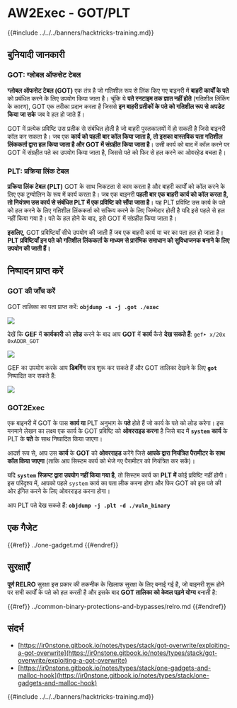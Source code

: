 # AW2Exec - GOT/PLT

{{#include ../../../banners/hacktricks-training.md}}

## **बुनियादी जानकारी**

### **GOT: ग्लोबल ऑफसेट टेबल**

**ग्लोबल ऑफसेट टेबल (GOT)** एक तंत्र है जो गतिशील रूप से लिंक किए गए बाइनरी में **बाहरी कार्यों के पते** को प्रबंधित करने के लिए उपयोग किया जाता है। चूंकि ये **पते रनटाइम तक ज्ञात नहीं होते** (गतिशील लिंकिंग के कारण), GOT एक तरीका प्रदान करता है जिससे **इन बाहरी प्रतीकों के पते को गतिशील रूप से अपडेट किया जा सके** जब वे हल हो जाते हैं।

GOT में प्रत्येक प्रविष्टि उस प्रतीक से संबंधित होती है जो बाहरी पुस्तकालयों में हो सकती है जिसे बाइनरी कॉल कर सकता है। जब एक **कार्य को पहली बार कॉल किया जाता है, तो इसका वास्तविक पता गतिशील लिंककर्ता द्वारा हल किया जाता है और GOT में संग्रहीत किया जाता है**। उसी कार्य को बाद में कॉल करने पर GOT में संग्रहीत पते का उपयोग किया जाता है, जिससे पते को फिर से हल करने का ओवरहेड बचता है।

### **PLT: प्रक्रिया लिंक टेबल**

**प्रक्रिया लिंक टेबल (PLT)** GOT के साथ निकटता से काम करता है और बाहरी कार्यों को कॉल करने के लिए एक ट्रम्पोलिन के रूप में कार्य करता है। जब एक बाइनरी **पहली बार एक बाहरी कार्य को कॉल करता है, तो नियंत्रण उस कार्य से संबंधित PLT में एक प्रविष्टि को सौंपा जाता है**। यह PLT प्रविष्टि उस कार्य के पते को हल करने के लिए गतिशील लिंककर्ता को सक्रिय करने के लिए जिम्मेदार होती है यदि इसे पहले से हल नहीं किया गया है। पते के हल होने के बाद, इसे GOT में संग्रहीत किया जाता है।

**इसलिए,** GOT प्रविष्टियाँ सीधे उपयोग की जाती हैं जब एक बाहरी कार्य या चर का पता हल हो जाता है। **PLT प्रविष्टियाँ इन पते को गतिशील लिंककर्ता के माध्यम से प्रारंभिक समाधान को सुविधाजनक बनाने के लिए उपयोग की जाती हैं।**

## निष्पादन प्राप्त करें

### GOT की जाँच करें

GOT तालिका का पता प्राप्त करें: **`objdump -s -j .got ./exec`**

![](<../../../images/image (619).png>)

देखें कि **GEF** में **कार्यकारी** को **लोड** करने के बाद आप **GOT** में **कार्य** कैसे **देख सकते हैं**: `gef➤ x/20x 0xADDR_GOT`

![](<../../../images/image (620) (1) (1) (1) (1) (1) (1) (1) (1) (1) (1) (1) (1) (1) (1) (1) (1) (1) (1) (1) (1) (1) (1) (1) (1) (1) (1) (1) (1) (1) (1) (1) (1) (1) (1) (1) (1) (1) (1) (1) (1) (1) (1) (5).png>)

GEF का उपयोग करके आप **डिबगिंग** सत्र शुरू कर सकते हैं और GOT तालिका देखने के लिए **`got`** निष्पादित कर सकते हैं:

![](<../../../images/image (621).png>)

### GOT2Exec

एक बाइनरी में GOT के पास **कार्य या** PLT अनुभाग के **पते** होते हैं जो कार्य के पते को लोड करेगा। इस मनमाने लेखन का लक्ष्य एक कार्य के GOT प्रविष्टि को **ओवरराइड करना** है जिसे बाद में **`system`** **कार्य** के PLT के **पते** के साथ निष्पादित किया जाएगा।

आदर्श रूप से, आप उस **कार्य** के **GOT** को **ओवरराइड** करेंगे जिसे **आपके द्वारा नियंत्रित पैरामीटर के साथ कॉल किया जाएगा** (ताकि आप सिस्टम कार्य को भेजे गए पैरामीटर को नियंत्रित कर सकें)।

यदि **`system`** **स्क्रिप्ट द्वारा उपयोग नहीं किया गया है**, तो सिस्टम कार्य का **PLT में** कोई प्रविष्टि नहीं होगी। इस परिदृश्य में, आपको पहले `system` कार्य का पता लीक करना होगा और फिर GOT को इस पते की ओर इंगित करने के लिए ओवरराइड करना होगा।

आप PLT पते देख सकते हैं: **`objdump -j .plt -d ./vuln_binary`**

## **एक गैजेट**

{{#ref}}
../one-gadget.md
{{#endref}}

## **सुरक्षाएँ**

**पूर्ण RELRO** सुरक्षा इस प्रकार की तकनीक के खिलाफ सुरक्षा के लिए बनाई गई है, जो बाइनरी शुरू होने पर सभी कार्यों के पते को हल करती है और इसके बाद **GOT तालिका को केवल पढ़ने योग्य** बनाती है:

{{#ref}}
../common-binary-protections-and-bypasses/relro.md
{{#endref}}

## संदर्भ

- [https://ir0nstone.gitbook.io/notes/types/stack/got-overwrite/exploiting-a-got-overwrite](https://ir0nstone.gitbook.io/notes/types/stack/got-overwrite/exploiting-a-got-overwrite)
- [https://ir0nstone.gitbook.io/notes/types/stack/one-gadgets-and-malloc-hook](https://ir0nstone.gitbook.io/notes/types/stack/one-gadgets-and-malloc-hook)

{{#include ../../../banners/hacktricks-training.md}}
